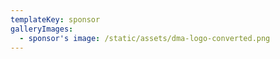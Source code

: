 ```yaml
---
templateKey: sponsor
galleryImages:
  - sponsor's image: /static/assets/dma-logo-converted.png
---
```


